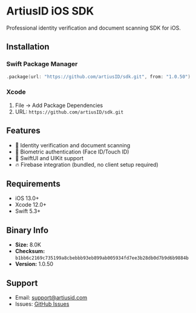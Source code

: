 # ArtiusID iOS SDK

Professional identity verification and document scanning SDK for iOS.

## Installation

### Swift Package Manager
```swift
.package(url: "https://github.com/artiusID/sdk.git", from: "1.0.50")
```

### Xcode
1. File → Add Package Dependencies
2. URL: `https://github.com/artiusID/sdk.git`

## Features

- 📱 Identity verification and document scanning
- 🔐 Biometric authentication (Face ID/Touch ID)
- 🎨 SwiftUI and UIKit support
- 🔥 Firebase integration (bundled, no client setup required)

## Requirements

- iOS 13.0+
- Xcode 12.0+
- Swift 5.3+

## Binary Info

- **Size:** 8.0K
- **Checksum:** `b1bb6c2169c735199a8cbebbb93eb899ab005934fd7ee3b28db0d7b9d6b9884b`
- **Version:** 1.0.50

## Support

- Email: support@artiusid.com
- Issues: [GitHub Issues](https://github.com/artiusID/sdk/issues)

